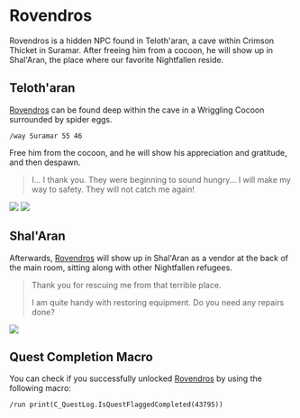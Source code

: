 # Rovendros

Rovendros is a hidden NPC found in Teloth'aran, a cave within Crimson Thicket in Suramar. After freeing him from a cocoon, he will show up in Shal'Aran, the place where our favorite Nightfallen reside.

## Teloth'aran

[Rovendros](https://www.wowdb.com/npcs/113427-rovendros) can be found deep within the cave in a Wriggling Cocoon surrounded by spider eggs.

`/way Suramar 55 46`

Free him from the cocoon, and he will show his appreciation and gratitude, and then despawn.

> I... I thank you. They were beginning to sound hungry...
> I will make my way to safety. They will not catch me again!

 [![](https://warcraft-secrets.com/wp-content/uploads/Rovendros-1.jpg)](https://warcraft-secrets.com/wp-content/uploads/Rovendros-1.jpg) [![](https://warcraft-secrets.com/wp-content/uploads/Rovendros-2.jpg)](https://warcraft-secrets.com/wp-content/uploads/Rovendros-2.jpg)

## Shal'Aran

Afterwards, [Rovendros](https://www.wowdb.com/npcs/113425-rovendros) will show up in Shal'Aran as a vendor at the back of the main room, sitting along with other Nightfallen refugees.

> Thank you for rescuing me from that terrible place.
>
> I am quite handy with restoring equipment. Do you need any repairs done?

[![](https://warcraft-secrets.com/wp-content/uploads/Rovendros-3.jpg)](https://warcraft-secrets.com/wp-content/uploads/Rovendros-3.jpg)

## Quest Completion Macro

You can check if you successfully unlocked [Rovendros](https://www.wowdb.com/npcs/113425-rovendros) by using the following macro:

`/run print(C_QuestLog.IsQuestFlaggedCompleted(43795))`